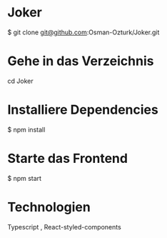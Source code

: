 # Joker
 
$ git clone git@github.com:Osman-Ozturk/Joker.git

# Gehe in das Verzeichnis
cd  Joker

# Installiere Dependencies
$ npm install

# Starte das Frontend
$ npm start

# Technologien

Typescript , React-styled-components